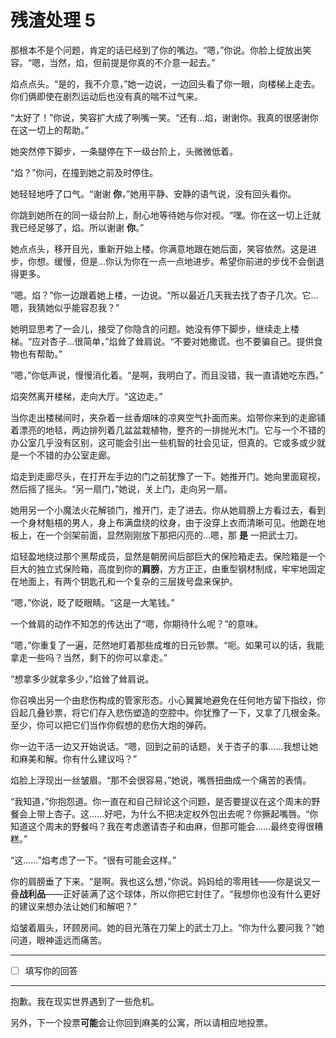 # 残渣处理 5

那根本不是个问题，肯定的话已经到了你的嘴边。“嗯，”你说。你脸上绽放出笑容。“嗯，当然，焰，但前提是你真的不介意一起去。”

焰点点头。“是的，我不介意，”她一边说，一边回头看了你一眼，向楼梯上走去。你们俩即使在剧烈运动后也没有真的喘不过气来。

“太好了！”你说，笑容扩大成了咧嘴一笑。“还有...焰，谢谢你。我真的很感谢你在这一切上的帮助。”

她突然停下脚步，一条腿停在下一级台阶上，头微微低着。

“焰？”你问，在撞到她之前及时停住。

她轻轻地呼了口气。“谢谢 **你**，”她用平静、安静的语气说，没有回头看你。

你跳到她所在的同一级台阶上，耐心地等待她与你对视。“嘿。你在这一切上迁就我已经足够了，焰。所以谢谢 **你**。”

她点点头，移开目光，重新开始上楼。你满意地跟在她后面，笑容依然。这是进步，你想。缓慢，但是...你认为你在一点一点地进步。希望你前进的步伐不会倒退得更多。

“嗯。焰？”你一边跟着她上楼，一边说。“所以最近几天我去找了杏子几次。它...嗯，我猜她似乎能容忍我？”

她明显思考了一会儿，接受了你隐含的问题。她没有停下脚步，继续走上楼梯。“应对杏子...很简单，”焰耸了耸肩说。“不要对她撒谎。也不要骗自己。提供食物也有帮助。”

“嗯，”你低声说，慢慢消化着。“是啊，我明白了。而且没错，我一直请她吃东西。”

焰突然离开楼梯，走向大厅。“这边走。”

当你走出楼梯间时，夹杂着一丝香烟味的凉爽空气扑面而来。焰带你来到的走廊铺着漂亮的地毯，两边排列着几盆盆栽植物，整齐的一排抛光木门。它与一个不错的办公室几乎没有区别，这可能会引出一些机智的社会见证，但真的。它或多或少就是一个不错的办公室走廊。

焰走到走廊尽头，在打开左手边的门之前犹豫了一下。她推开门。她向里面窥视，然后摇了摇头。“另一扇门，”她说，关上门，走向另一扇。

她用另一个小魔法火花解锁门，推开门，走了进去。你从她肩膀上方看过去，看到一个身材魁梧的男人，身上布满盘绕的纹身，由于没穿上衣而清晰可见。他跪在地板上，在一个剑架前面，显然刚刚放下那把闪亮的...嗯，那 **是** 一把武士刀。

焰轻盈地绕过那个黑帮成员，显然是朝房间后部巨大的保险箱走去。保险箱是一个巨大的独立式保险箱，高度到你的**肩膀**，方方正正，由重型钢材制成，牢牢地固定在地面上，有两个钥匙孔和一个复杂的三层拨号盘来保护。

“嗯，”你说，眨了眨眼睛。“这是一大笔钱。”

一个耸肩的动作不知怎的传达出了“嗯，你期待什么呢？”的意味。

“嗯，”你重复了一遍，茫然地盯着那些成堆的日元钞票。“呃。如果可以的话，我能拿走一些吗？当然，剩下的你可以拿走。”

“想拿多少就拿多少，”焰耸了耸肩说。

你召唤出另一个由悲伤构成的管家形态。小心翼翼地避免在任何地方留下指纹，你舀起几叠钞票，将它们存入悲伤塑造的空腔中。你犹豫了一下，又拿了几根金条。至少，你可以把它们当作你假想的悲伤大炮的弹药。

你一边干活一边又开始说话。“嗯，回到之前的话题，关于杏子的事......我想让她和麻美和解。你有什么建议吗？”

焰脸上浮现出一丝皱眉。“那不会很容易，”她说，嘴唇扭曲成一个痛苦的表情。

“我知道，”你抱怨道。你一直在和自己辩论这个问题，是否要提议在这个周末的野餐会上带上杏子。这......好吧，为什么不把决定权外包出去呢？你撅起嘴唇。“你知道这个周末的野餐吗？我在考虑邀请杏子和由麻，但那可能会......最终变得很糟糕。”

“这......”焰考虑了一下。“很有可能会这样。”

你的肩膀垂了下来。“是啊。我也这么想，”你说。妈妈给的零用钱——你是说又一叠**战利品**——正好装满了这个球体，所以你把它封住了。“我想你也没有什么更好的建议来想办法让她们和解吧？”

焰皱着眉头，环顾房间。她的目光落在刀架上的武士刀上。“你为什么要问我？”她问道，眼神遥远而痛苦。

---

- [ ] 填写你的回答

---

抱歉。我在现实世界遇到了一些危机。

另外，下一个投票**可能**会让你回到麻美的公寓，所以请相应地投票。
